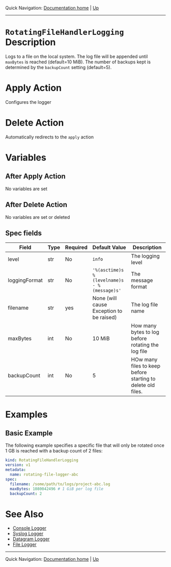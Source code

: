 Quick Navigation: [Documentation home](../../../README.md) | [Up](./README.md)

<hr />

# `RotatingFileHandlerLogging` Description
     
Logs to a file on the local system. The log file will be appended until 
`maxBytes` is reached (default=10 MiB). The number of backups kept is 
determined by the `backupCount` setting (default=5).

# Apply Action

Configures the logger

# Delete Action

Automatically redirects to the `apply` action

# Variables 

## After Apply Action

No variables are set

## After Delete Action

No variables are set or deleted

## Spec fields

| Field                       | Type    | Required | Default Value                               | Description                                                  |
|-----------------------------|---------|----------|---------------------------------------------|--------------------------------------------------------------|
| level                       | str     | No       | `info`                                      | The logging level                                            |
| loggingFormat               | str     | No       | `'%(asctime)s %(levelname)s - %(message)s'` | The message format                                           |
| filename                    | str     | yes      | None (will cause Exception to be raised)    | The log file name                                            |
| maxBytes                    | int     | No       | 10 MiB                                      | How many bytes to log before rotating the log file           |
| backupCount                 | int     | No       | 5                                           | HOw many files to keep before starting to delete old files.  | 

# Examples

## Basic Example

The following example specifies a specific file that will only be rotated once 1 GB is reached with a backup count of 2 files:

```yaml
kind: RotatingFileHandlerLogging
version: v1
metadata:
  name: rotating-file-logger-abc
spec:
  filename: /some/path/to/logs/project-abc.log
  maxBytes: 1080042496 # 1 GiB per log file
  backupCount: 2
```

# See Also

* [Console Logger](./01-stream-logger.md)
* [Syslog Logger](./02-syslog-logger.md)
* [Datagram Logger](./03-datagram-logger.md)
* [File Logger](./04-file-logger.md)

<hr />

Quick Navigation: [Documentation home](../../../README.md) | [Up](./README.md)